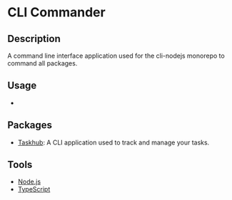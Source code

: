# CLI Commander

## Description
A command line interface application used for the cli-nodejs monorepo to command all packages.

## Usage
- 

## Packages
- [Taskhub](https://github.com/zachdrummond/cli-nodejs/tree/main/packages/taskhub): A CLI application used to track and manage your tasks.

## Tools
- [Node.js](https://nodejs.org/en)
- [TypeScript](https://www.typescriptlang.org/)